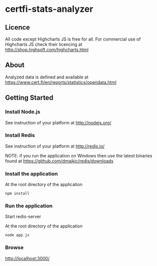 certfi-stats-analyzer
=====================

## Licence

All code except Highcharts JS is free for all. For commercial use of Highcharts JS check their licencing at http://shop.highsoft.com/highcharts.html

## About

Analyzed data is defined and available at https://www.cert.fi/en/reports/statistics/opendata.html

## Getting Started

### Install Node.js

See instruction of your platform at http://nodejs.org/

### Install Redis

See instruction of your platform at http://redis.io/

NOTE: if you run the application on Windows then use the latest binaries found at https://github.com/dmajkic/redis/downloads

### Install the application

At the root directory of the application

    npm install

### Run the application

Start redis-server

At the root directory of the application

    node app.js

### Browse

[http://localhost:3000/](http://localhost:3000/)
